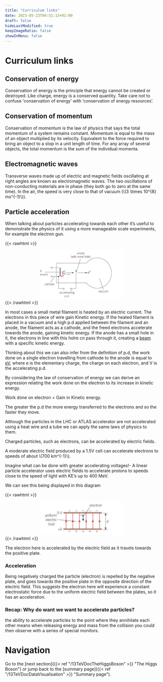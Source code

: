 ```yaml
---
title: "Curriculum links"
date: 2023-05-23T04:51:13+01:00
draft: false
hideLastModified: true
keepImageRatio: false
showInMenu: false
---
```


# Curriculum links

## Conservation of energy

Conservation of energy is the principle that energy cannot be created or destroyed. Like charge, energy is a conserved quantity. Take care not to confuse 'conservation of energy’ with ‘conservation of energy resources’.

## Conservation of momentum

Conservation of momentum is the law of physics that says the total momentum of a system remains constant. Momentum is equal to the mass of an object multiplied by its velocity. Equivalent to the force required to bring an object to a stop in a unit length of time. For any array of several objects, the total momentum is the sum of the individual momenta.

## Electromagnetic waves

Transverse waves made up of electric and magnetic fields oscillating at right angles are known as electromagnetic waves. The two oscillations of non-conducting materials are in phase (they both go to zero at the same time). In the air, the speed is very close to that of vacuum (\\(3 \times 10^{8} ms^{-1}\\)).

## Particle acceleration

When talking about particles accelerating towards each other it’s useful to demonstrate the physics of it using a more manageable scale experiments, for example the electron gun.

{{< rawhtml >}}
<CENTER>
<img src="images/electrode.png" width="275" />
</CENTER>
{{< /rawhtml >}}

In most cases a small metal filament is heated by an electric current. The electrons in this piece of wire gain Kinetic energy.
If the heated filament is placed in a vacuum and a high p.d applied between the filament and an anode, the filament acts as a cathode, and the freed electrons accelerate towards the anode, gaining kinetic energy. If the anode has a small hole in it, the electrons in line with this holre cn pass through it, creating a [beam](http://opendata.atlas.cern/release/2020/documentation/atlas/GLOSSARY.html) with a specific kinetic energy.
 
Thinking about this we can also infer from the definition of p.d, the work done on a single electron travelling from cathode to the anode is equal to [eV](http://opendata.atlas.cern/release/2020/documentation/atlas/GLOSSARY.html), where e is the elementary charge, the charge on each electron, and V is the accelerating p.d.

By considering the law of conservation of energy we can derive an expression relating the work done on the electron to its increase in kinetic energy.

Work done on electron = Gain in Kinetic energy.


The greater the p.d the more energy transferred to the electrons and so the faster they move.

Although the particles in the LHC or ATLAS accelerator are not accelerated using a heat wire and a tube we can apply the same laws of physics to them.

Charged particles, such as electrons, can be accelerated by electric fields. 

A moderate electric field produced by a 1.5V cell can accelerate electrons to speeds of about \\(700 km^{-1}\\).

Imagine what can be done with greater accelerating voltages!- A linear particle accelerator uses electric fields to accelerate protons to speeds close to the speed of light with KE’s up to 400 MeV.

We can see this being displayed in this diagram

{{< rawhtml >}}
<CENTER>
<img src="images/capacitor.png" width="275" />
</CENTER>
{{< /rawhtml >}}

 The electron here is accelerated by the electric field as it travels towards the positive plate.

### Acceleration 

Being negatively charged the particle (electron) is repelled by the negative plate, and goes towards the positive plate in the opposite direction of the electric field.
This suggests the electron here will experience a constant electrostatic force due to the uniform electric field  between the plates, so it has an acceleration.

### Recap: Why do want we want to accelerate particles?

the ability to accelerate particles to the point where they annihilate each other means when releasing energy and mass  from the collision you could then observe with a series of special monitors.

# Navigation

Go to the [next section]({{< ref "/13TeVDocTheHiggsBoson" >}} "The Higgs Boson") or jump back to the [summary page]({{< ref "/13TeVDocDataVisualisation" >}} "Summary page").